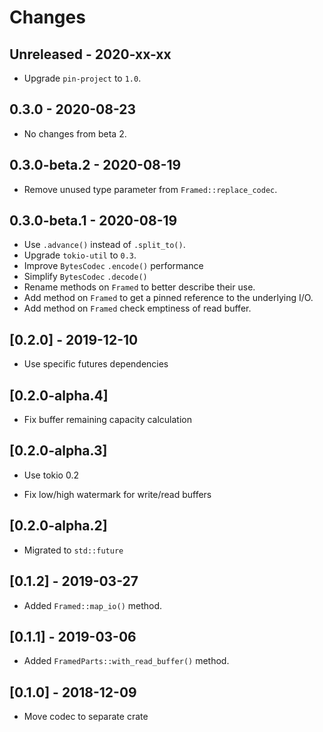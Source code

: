 # Changes

## Unreleased - 2020-xx-xx
* Upgrade `pin-project` to `1.0`.

## 0.3.0 - 2020-08-23
* No changes from beta 2.

## 0.3.0-beta.2 - 2020-08-19
* Remove unused type parameter from `Framed::replace_codec`.

## 0.3.0-beta.1 - 2020-08-19
* Use `.advance()` instead of `.split_to()`.
* Upgrade `tokio-util` to `0.3`.
* Improve `BytesCodec` `.encode()` performance
* Simplify `BytesCodec` `.decode()` 
* Rename methods on `Framed` to better describe their use.
* Add method on `Framed` to get a pinned reference to the underlying I/O.
* Add method on `Framed` check emptiness of read buffer.

## [0.2.0] - 2019-12-10

* Use specific futures dependencies

## [0.2.0-alpha.4]

* Fix buffer remaining capacity calculation

## [0.2.0-alpha.3]

* Use tokio 0.2

* Fix low/high watermark for write/read buffers

## [0.2.0-alpha.2]

* Migrated to `std::future`

## [0.1.2] - 2019-03-27

* Added `Framed::map_io()` method.

## [0.1.1] - 2019-03-06

* Added `FramedParts::with_read_buffer()` method.

## [0.1.0] - 2018-12-09

* Move codec to separate crate
